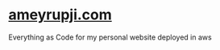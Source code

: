 # [ameyrupji.com](http://www.ameyrupji.com) 
Everything as Code for my personal website deployed in aws
